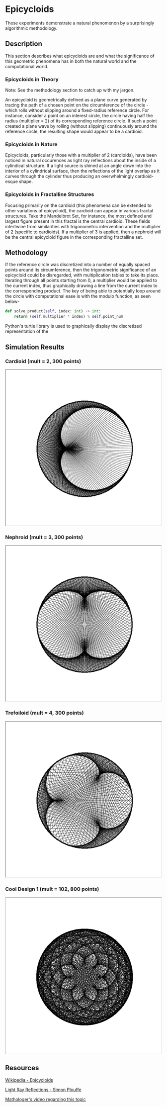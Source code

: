 # Epicycloids

These experiments demonstrate a natural phenomenon by a surprisingly algorithmic methodology.

## Description
This section describes what epicycloids are and what the significance of this geometric phenomena has in both the natural world and the computational world.

### Epicycloids in Theory
Note: See the methodology section to catch up with my jargon.

An epicycloid is geometrically defined as a plane curve generated by tracing the path of a chosen point on the circumference of the circle - which rolls without slipping around a fixed-radius reference circle. For instance, consider a point on an interest circle, the circle having half the radius (multiplier = 2) of its corresponding reference circle. If such a point created a plane wave by rolling (without slipping) continuously around the reference circle, the resulting shape would appear to be a cardioid. 

### Epicycloids in Nature
Epicycloids, particularly those with a multiplier of 2 (cardioids), have been noticed in natural occurences as light ray reflections about the inside of a cylindical structure. If a light source is shined at an angle down into the interior of a cylindrical surface, then the reflections of the light overlap as it curves through the cylinder thus producing an overwhelmingly cardioid-esque shape.

### Epicycloids in Fractalline Structures
Focusing primarily on the cardioid (this phenomena can be extended to other variations of epicycloid), the cardioid can appear in various fractal structures. Take the Mandelbrot Set, for instance, the most defined and largest figure present in this fractal is the central cardioid. These fields intertwine from similarities with trigonometric intervention and the multiplier of 2 (specific to cardioids). If a multiplier of 3 is applied, then a nephroid will be the central epicycloid figure in the corresponding fractalline set.   

## Methodology
If the reference circle was discretized into a number of equally spaced points around its circumference, then the trigonometric significance of an epicycloid could be disregarded, with multiplication tables to take its place. Iterating through all points starting from 0, a multiplier would be applied to the current index, thus graphically drawing a line from the current index to the corresponding product. The key of being able to potentially loop around the circle with computational ease is with the modulo function, as seen below-

```python
def solve_product(self, index: int) -> int:
	return (self.multiplier * index) % self.point_num
```

Python's turtle library is used to graphically display the discretized representation of the 

## Simulation Results

### Cardioid (mult = 2, 300 points)

![Cardioid (300 Points)](etc/outputs/cardioid.png)

### Nephroid (mult = 3, 300 points)

![Nephroid (300 Points)](etc/outputs/nephroid.png)

### Trefoiloid (mult = 4, 300 points)

![Trefoiloid (300 Points)](etc/outputs/trefoiloid.png)

### Cool Design 1 (mult = 102, 800 points)

![Cool Design #1 (800 Points)](etc/outputs/cool_design1.png)

## Resources

[Wikipedia - Epicycloids](https://en.wikipedia.org/wiki/Epicycloid)

[Light Ray Reflections - Simon Plouffe](etc/LightsRaysReflections.pdf)

[Mathologer's video regarding this topic](https://youtu.be/qhbuKbxJsk8)
